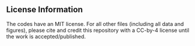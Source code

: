 <h2>License Information</h2>
The codes have an MIT license. 
For all other files (including all data and figures), please cite and credit this repository with a CC-by-4 license until the work is accepted/published.
